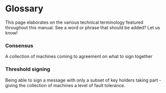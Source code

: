 # Glossary
This page elaborates on the various technical terminology featured throughout this manual. See a word or phrase that should be added? Let us know!


### Consensus 
A collection of machines coming to agreement on what to sign together

### Threshold signing 
Being able to sign a message with only a subset of key holders taking part - giving the collection of machines a level of fault tolerance.

